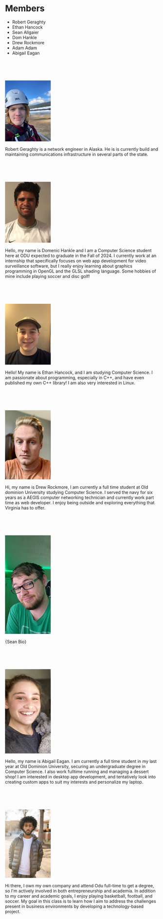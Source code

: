 # Members
- Robert Geraghty
- Ethan Hancock
- Sean Allgaier
- Dom Hankle
- Drew Rockmore
- Adam Adam
- Abigail Eagan


<br>
<br>
<br>
<br>

<img src="RobertGeraghty.jpg" style="width: 150px;">

Robert Geraghty is a network engineer in Alaska. He is is currently build and maintaining communications infrastructure in several parts of the state.


<br>
<br>
<br>
<br>

<img src="DomHankle.png" style="width: 150px;">

Hello, my name is Domenic Hankle and I am a Computer Science student here at ODU expected to graduate in the Fall of 2024.
I currently work at an internship that specifically focuses on web app development for video surveillance software, but I
really enjoy learning about graphics programming in OpenGL and the GLSL shading language. Some hobbies of mine include playing soccer and disc golf!


<br>
<br>
<br>
<br>

<img src="EthanHancock.jpg" style="width: 150px;">


Hello! My name is Ethan Hancock, and I am studying Computer Science.
I am passionate about programming, especially in C++, and have even published my own C++ library!
I am also very interested in Linux.


<br>
<br>
<br>
<br>

<img src="DrewRockmore.png" style="width: 150px;">


Hi, my name is Drew Rockmore, I am currently a full time student at Old dominion University studying Computer Science. 
I served the navy for six years as a AEGIS computer networking technician and currently work part time as web developer. 
I enjoy being outside and exploring everything that Virginia has to offer. 


<br>
<br>
<br>
<br>

<img src="SeanAllgaier.jpg" style="width: 150px;">

{Sean Bio}


<br>
<br>
<br>
<br>

<img src="Abigail_Eagan.PNG" style="width: 150px;">

Hello, my name is Abigail Eagan. I am currently a full time student in my last year at Old Dominion University,
securing an undergraduate degree in Computer Science. 
I also work fulltime running and managing a dessert shop! I am interested in desktop app development, and tentatively look
into creating custom apps to suit my interests and personalize my laptop.


<br>
<br>
<br>
<br>

<img src="AdamAdam.jpg" style="width: 150px;">

Hi there, I own my own company and attend Odu full-time to get a degree, so I'm actively involved in both entrepreneurship and academia. In addition to my career and academic goals, I enjoy playing basketball, football, and soccer. My goal in this class is to learn how I aim to address the challenges present in business environments by developing a technology-based project.


<br>
<br>
<br>
<br>
